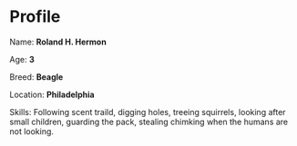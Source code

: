 # Profile

Name: **Roland H. Hermon**

Age: **3**

Breed: **Beagle**

Location: **Philadelphia**

Skills: Following scent traild, digging holes, treeing squirrels, looking  after small children, guarding the pack, stealing chimking when the humans are not looking.